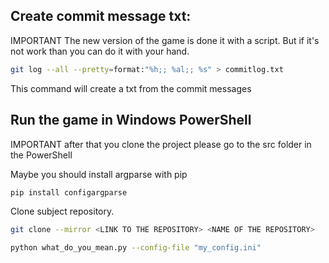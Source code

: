 ## Create commit message txt:

IMPORTANT The new version of the game is done it with a script. But if it's not work than you can do it with your hand. 

```bash
git log --all --pretty=format:"%h;; %al;; %s" > commitlog.txt  
```
This command will create a txt from the commit messages 

## Run the game in Windows PowerShell

IMPORTANT after that you clone the project please go to the src folder in the PowerShell

Maybe you should install argparse with pip

```bash
pip install configargparse
```

Clone subject repository.

```bash
git clone --mirror <LINK TO THE REPOSITORY> <NAME OF THE REPOSITORY>
```



```bash
python what_do_you_mean.py --config-file "my_config.ini"
```

